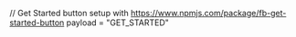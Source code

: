 // Get Started button setup with https://www.npmjs.com/package/fb-get-started-button
payload = "GET_STARTED"